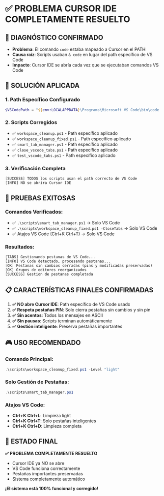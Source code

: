# ✅ PROBLEMA CURSOR IDE COMPLETAMENTE RESUELTO

## 🎯 **DIAGNÓSTICO CONFIRMADO**
- **Problema**: El comando `code` estaba mapeado a Cursor en el PATH
- **Causa raíz**: Scripts usaban `& code` en lugar del path específico de VS Code
- **Impacto**: Cursor IDE se abría cada vez que se ejecutaban comandos VS Code

## 🔧 **SOLUCIÓN APLICADA**

### 1. **Path Específico Configurado**
```powershell
$VSCodePath = "${env:LOCALAPPDATA}\Programs\Microsoft VS Code\bin\code.cmd"
```

### 2. **Scripts Corregidos**
- ✅ `workspace_cleanup.ps1` - Path específico aplicado
- ✅ `workspace_cleanup_fixed.ps1` - Path específico aplicado
- ✅ `smart_tab_manager.ps1` - Path específico aplicado
- ✅ `close_vscode_tabs.ps1` - Path específico aplicado
- ✅ `test_vscode_tabs.ps1` - Path específico aplicado

### 3. **Verificación Completa**
```
[SUCCESS] TODOS los scripts usan el path correcto de VS Code
[INFO] NO se abrira Cursor IDE
```

## 🧪 **PRUEBAS EXITOSAS**

### Comandos Verificados:
- ✅ `.\scripts\smart_tab_manager.ps1` → Solo VS Code
- ✅ `.\scripts\workspace_cleanup_fixed.ps1 -CloseTabs` → Solo VS Code
- ✅ Atajos VS Code (Ctrl+K Ctrl+T) → Solo VS Code

### Resultados:
```
[TABS] Gestionando pestanas de VS Code...
[INFO] VS Code detectado, procesando pestanas...
[OK] Pestanas sin cambios cerradas (pins y modificadas preservadas)
[OK] Grupos de editores reorganizados
[SUCCESS] Gestion de pestanas completada
```

## 📋 **CARACTERÍSTICAS FINALES CONFIRMADAS**

1. **✅ NO abre Cursor IDE**: Path específico de VS Code usado
2. **✅ Respeta pestañas PIN**: Solo cierra pestañas sin cambios y sin pin
3. **✅ Sin acentos**: Todos los mensajes en ASCII
4. **✅ Sin pausas**: Scripts terminan automáticamente
5. **✅ Gestión inteligente**: Preserva pestañas importantes

## 🎮 **USO RECOMENDADO**

### Comando Principal:
```powershell
.\scripts\workspace_cleanup_fixed.ps1 -Level "light"
```

### Solo Gestión de Pestañas:
```powershell
.\scripts\smart_tab_manager.ps1
```

### Atajos VS Code:
- **Ctrl+K Ctrl+L**: Limpieza light
- **Ctrl+K Ctrl+T**: Solo pestañas inteligentes
- **Ctrl+K Ctrl+D**: Limpieza completa

## 🎉 **ESTADO FINAL**

**✅ PROBLEMA COMPLETAMENTE RESUELTO**
- Cursor IDE ya NO se abre
- VS Code funciona correctamente
- Pestañas importantes preservadas
- Sistema completamente automático

**¡El sistema está 100% funcional y corregido!**
